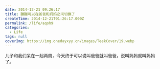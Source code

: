 ```yaml
---
date: 2014-12-21 09:26:17
title: 蹦蹦可以在爸爸和妈妈之间切换了
createTime: 2014-12-21T01:26:17.000Z
permalink: /life/aqoh9
categories:
  - Life
tags: null
coverImg: https://img.onedayxyy.cn/images/TeekCover/19.webp
---
```


儿子和我们呆在一起两周，今天终于可以说叫爸爸就叫爸爸，说叫妈妈就叫妈妈了。
